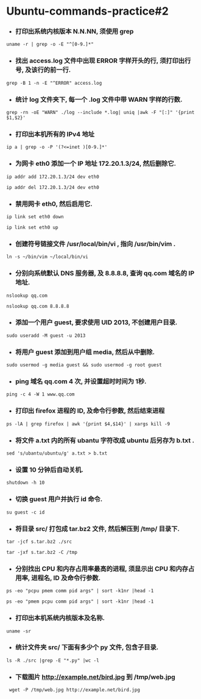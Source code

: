 # Ubuntu-commands-practice#2

* ### 打印出系统内核版本 N.N.NN, 须使用 grep

```uname -r | grep -o -E "^[0-9.]*"```

* ### 找出 access.log 文件中出现 ERROR 字样开头的行, 须打印出行号, 及该行的前一行.

```grep -B 1 -n -E "^ERROR" access.log```

* ### 统计 log 文件夹下, 每一个 .log 文件中带 WARN 字样的行数.
```grep -rn -oE "WARN" ./log --include *.log| uniq |awk -F "[:]" '{print $1,$2}'```

* ### 打印出本机所有的 IPv4 地址

```ip a | grep -o -P '(?<=inet )[0-9.]*'```

* ### 为网卡 eth0 添加一个 IP 地址 172.20.1.3/24, 然后删除它.

```ip addr add 172.20.1.3/24 dev eth0```

```ip addr del 172.20.1.3/24 dev eth0```

* ### 禁用网卡 eth0, 然后启用它.
```ip link set eth0 down```

```ip link set eth0 up```

* ### 创建符号链接文件 /usr/local/bin/vi , 指向 /usr/bin/vim .

```ln -s ~/bin/vim ~/local/bin/vi```

* ### 分别向系统默认 DNS 服务器, 及 8.8.8.8, 查询 qq.com 域名的 IP 地址.
```nslookup qq.com```

```nslookup qq.com 8.8.8.8```

* ### 添加一个用户 guest, 要求使用 UID 2013, 不创建用户目录.

```sudo useradd -M guest -u 2013```

* ### 将用户 guest 添加到用户组 media, 然后从中删除.

```sudo usermod -g media guest && sudo usermod -g root guest```

* ### ping 域名 qq.com 4 次, 并设置超时时间为 1秒.

```ping -c 4 -W 1 www.qq.com```

* ### 打印出 firefox 进程的 ID, 及命令行参数, 然后结束进程

```ps -lA | grep firefox | awk '{print $4,$14}' | xargs kill -9```

* ### 将文件 a.txt 内的所有 ubantu 字符改成 ubuntu 后另存为 b.txt .

```sed 's/ubantu/ubuntu/g' a.txt > b.txt```

* ### 设置 10 分钟后自动关机.

```shutdown -h 10```

* ### 切换 guest 用户并执行 id 命令.

```su guest -c id```

* ### 将目录 src/ 打包成 tar.bz2 文件, 然后解压到 /tmp/ 目录下.

```tar -jcf s.tar.bz2 ./src```

```tar -jxf s.tar.bz2 -C /tmp```

* ### 分别找出 CPU 和内存占用率最高的进程, 须显示出 CPU 和内存占用率, 进程名, ID 及命令行参数.

```ps -eo "pcpu pmem comm pid args" | sort -k1nr |head -1```

```ps -eo "pmem pcpu comm pid args" | sort -k1nr |head -1```

* ### 打印出本机系统内核版本及名称.

```uname -sr```


* ### 统计文件夹 src/ 下面有多少个 py 文件, 包含子目录.

```ls -R ./src |grep -E "*.py" |wc -l```

* ### 下载图片 http://example.net/bird.jpg 到 /tmp/web.jpg

``` wget -P /tmp/web.jpg http://example.net/bird.jpg```
